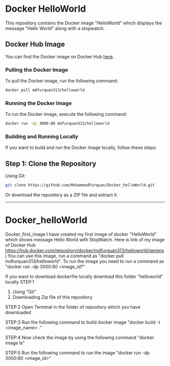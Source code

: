 # Docker HelloWorld

This repository contains the Docker image "HelloWorld" which displays the message "Hello World" along with a stopwatch.

## Docker Hub Image

You can find the Docker image on Docker Hub [here](https://hub.docker.com/repository/docker/mdfurquan313/helloworld/general).

### Pulling the Docker Image

To pull the Docker image, run the following command:

```bash
docker pull mdfurquan313/helloworld
```

### Running the Docker Image
To run the Docker image, execute the following command:

```bash
docker run -dp 3000:80 mdfurquan313/helloworld
```

### Building and Running Locally
If you want to build and run the Docker image locally, follow these steps:


## Step 1: Clone the Repository
Using Git:

```bash
git clone https://github.com/MohammadFurquan/Docker_helloWorld.git
```
Or download the repository as a ZIP file and extract it.











---






# Docker_helloWorld
Docker_first_image
I have created my first image of docker "HelloWorld" which shows message Hello World with StopWatch.
Here is link of my image of Docker Hub https://hub.docker.com/repository/docker/mdfurquan313/helloworld/general
You can use this image, run a command as "docker pull mdfurquan313/helloworld". To run the image you need to run a command as "docker run -dp 3000:80 <image_id?"



If you want to download dockerfile locally download this folder "helloworld" locally 
STEP:1
1. Using "Git"
2. Downloading Zip file of this repository

STEP:2
Open Terminal in the folder of repository which you have downloaded

STEP:3
Run the following command to build docker image
"docker build -t <image_name> ."

STEP:4
Now check the image by using the following command
"docker image ls"

STEP:5
Run the following command to run the image
"docker run -dp 3000:80 <image_id>"
